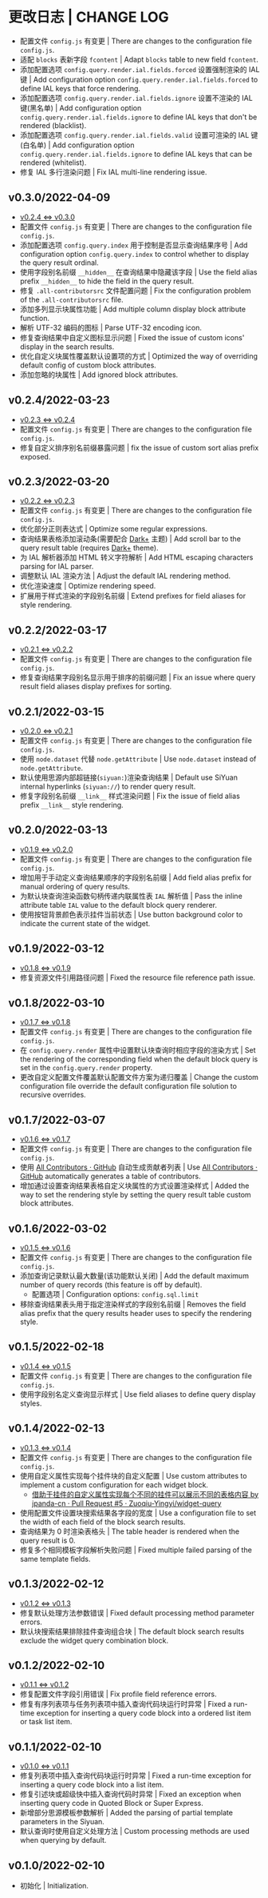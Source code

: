 # 更改日志 | CHANGE LOG

- 配置文件 `config.js` 有变更 | There are changes to the configuration file `config.js`.
- 适配 `blocks` 表新字段 `fcontent` | Adapt `blocks` table to new field `fcontent`.
- 添加配置选项 `config.query.render.ial.fields.forced` 设置强制渲染的 IAL 键 | Add configuration option `config.query.render.ial.fields.forced` to define IAL keys that force rendering.
- 添加配置选项 `config.query.render.ial.fields.ignore` 设置不渲染的 IAL 键(黑名单) | Add configuration option `config.query.render.ial.fields.ignore` to define IAL keys that don't be rendered (blacklist).
- 添加配置选项 `config.query.render.ial.fields.valid` 设置可渲染的 IAL 键(白名单) | Add configuration option `config.query.render.ial.fields.ignore` to define IAL keys that can be rendered (whitelist).
- 修复 IAL 多行渲染问题 | Fix IAL multi-line rendering issue.

## v0.3.0/2022-04-09

- [v0.2.4 <=> v0.3.0](https:///github.com/Zuoqiu-Yingyi/widget-query/compare/v0.2.4...v0.3.0)
- 配置文件 `config.js` 有变更 | There are changes to the configuration file `config.js`.
- 添加配置选项 `config.query.index` 用于控制是否显示查询结果序号 | Add configuration option `config.query.index` to control whether to display the query result ordinal.
- 使用字段别名前缀 `__hidden__` 在查询结果中隐藏该字段 | Use the field alias prefix `__hidden__` to hide the field in the query result.
- 修复 `.all-contributorsrc` 文件配置问题 | Fix the configuration problem of the `.all-contributorsrc` file.
- 添加多列显示块属性功能 | Add multiple column display block attribute function.
- 解析 UTF-32 编码的图标 | Parse UTF-32 encoding icon.
- 修复查询结果中自定义图标显示问题 | Fixed the issue of custom icons' display in the search results.
- 优化自定义块属性覆盖默认设置项的方式 | Optimized the way of overriding default config of custom block attributes.
- 添加忽略的块属性 | Add ignored block attributes.

## v0.2.4/2022-03-23

- [v0.2.3 <=> v0.2.4](https:///github.com/Zuoqiu-Yingyi/widget-query/compare/v0.2.3...v0.2.4)
- 配置文件 `config.js` 有变更 | There are changes to the configuration file `config.js`.
- 修复自定义排序别名前缀暴露问题 | fix the issue of custom sort alias prefix exposed.

## v0.2.3/2022-03-20

- [v0.2.2 <=> v0.2.3](https:///github.com/Zuoqiu-Yingyi/widget-query/compare/v0.2.2...v0.2.3)
- 配置文件 `config.js` 有变更 | There are changes to the configuration file `config.js`.
- 优化部分正则表达式 | Optimize some regular expressions.
- 查询结果表格添加滚动条(需要配合 [Dark+](https://github.com/Zuoqiu-Yingyi/siyuan-theme-dark-plus) 主题) | Add scroll bar to the query result table (requires [Dark+](https://github.com/Zuoqiu-Yingyi/siyuan-theme-dark-plus) theme).
- 为 IAL 解析器添加 HTML 转义字符解析 | Add HTML escaping characters parsing for IAL parser.
- 调整默认 IAL 渲染方法 | Adjust the default IAL rendering method.
- 优化渲染速度 | Optimize rendering speed.
- 扩展用于样式渲染的字段别名前缀 | Extend prefixes for field aliases for style rendering.

## v0.2.2/2022-03-17

- [v0.2.1 <=> v0.2.2](https:///github.com/Zuoqiu-Yingyi/widget-query/compare/v0.2.1...v0.2.2)
- 配置文件 `config.js` 有变更 | There are changes to the configuration file `config.js`.
- 修复查询结果字段别名显示用于排序的前缀问题 | Fix an issue where query result field aliases display prefixes for sorting.

## v0.2.1/2022-03-15

- [v0.2.0 <=> v0.2.1](https:///github.com/Zuoqiu-Yingyi/widget-query/compare/v0.2.0...v0.2.1)
- 配置文件 `config.js` 有变更 | There are changes to the configuration file `config.js`.
- 使用 `node.dataset` 代替 `node.getAttribute` | Use `node.dataset` instead of `node.getAttribute`.
- 默认使用思源内部超链接(`siyuan:`)渲染查询结果 | Default use SiYuan internal hyperlinks (`siyuan://`) to render query result.
- 修复字段别名前缀 `__link__` 样式渲染问题 | Fix the issue of field alias prefix `__link__` style rendering.

## v0.2.0/2022-03-13

- [v0.1.9 <=> v0.2.0](https:///github.com/Zuoqiu-Yingyi/widget-query/compare/v0.1.9...v0.2.0)
- 配置文件 `config.js` 有变更 | There are changes to the configuration file `config.js`.
- 增加用于手动定义查询结果顺序的字段别名前缀 | Add field alias prefix for manual ordering of query results.
- 为默认块查询渲染函数句柄传递内联属性表 `IAL` 解析值 | Pass the inline attribute table `IAL` value to the default block query renderer.
- 使用按钮背景颜色表示挂件当前状态 | Use button background color to indicate the current state of the widget.

## v0.1.9/2022-03-12

- [v0.1.8 <=> v0.1.9](https:///github.com/Zuoqiu-Yingyi/widget-query/compare/v0.1.8...v0.1.9)
- 修复资源文件引用路径问题 | Fixed the resource file reference path issue.

## v0.1.8/2022-03-10

- [v0.1.7 <=> v0.1.8](https:///github.com/Zuoqiu-Yingyi/widget-query/compare/v0.1.7...v0.1.8)
- 配置文件 `config.js` 有变更 | There are changes to the configuration file `config.js`.
- 在 `config.query.render` 属性中设置默认块查询时相应字段的渲染方式 | Set the rendering of the corresponding field when the default block query is set in the `config.query.render` property.
- 更改自定义配置文件覆盖默认配置文件方案为递归覆盖 | Change the custom configuration file override the default configuration file solution to recursive overrides.

## v0.1.7/2022-03-07

- [v0.1.6 <=> v0.1.7](https:///github.com/Zuoqiu-Yingyi/widget-query/compare/v0.1.6...v0.1.7)
- 配置文件 `config.js` 有变更 | There are changes to the configuration file `config.js`.
- 使用 [All Contributors · GitHub](https://github.com/all-contributors) 自动生成贡献者列表 | Use [All Contributors · GitHub](https://github.com/all-contributors) automatically generates a table of contributors.
- 增加通过设置查询结果表格自定义块属性的方式设置渲染样式 | Added the way to set the rendering style by setting the query result table custom block attributes.

## v0.1.6/2022-03-02

- [v0.1.5 <=> v0.1.6](https:///github.com/Zuoqiu-Yingyi/widget-query/compare/v0.1.5...v0.1.6)
- 配置文件 `config.js` 有变更 | There are changes to the configuration file `config.js`.
- 添加查询记录默认最大数量(该功能默认关闭) | Add the default maximum number of query records (this feature is off by default).
  - 配置选项 | Configuration options: `config.sql.limit`
- 移除查询结果表头用于指定渲染样式的字段别名前缀 | Removes the field alias prefix that the query results header uses to specify the rendering style.

## v0.1.5/2022-02-18

- [v0.1.4 <=> v0.1.5](https:///github.com/Zuoqiu-Yingyi/widget-query/compare/v0.1.4...v0.1.5)
- 配置文件 `config.js` 有变更 | There are changes to the configuration file `config.js`.
- 使用字段别名定义查询显示样式 | Use field aliases to define query display styles.

## v0.1.4/2022-02-13

- [v0.1.3 <=> v0.1.4](https:///github.com/Zuoqiu-Yingyi/widget-query/compare/v0.1.3...v0.1.4)
- 配置文件 `config.js` 有变更 | There are changes to the configuration file `config.js`.
- 使用自定义属性实现每个挂件块的自定义配置 | Use custom attributes to implement a custom configuration for each widget block.
  - [借助于挂件的自定义属性实现每个不同的挂件可以展示不同的表格内容 by jpanda-cn · Pull Request #5 · Zuoqiu-Yingyi/widget-query](https://github.com/Zuoqiu-Yingyi/widget-query/pull/5)
- 使用配置文件设置块搜索结果各字段的宽度 | Use a configuration file to set the width of each field of the block search results.
- 查询结果为 0 时渲染表格头 | The table header is rendered when the query result is 0.
- 修复多个相同模板字段解析失败问题 | Fixed multiple failed parsing of the same template fields.

## v0.1.3/2022-02-12

- [v0.1.2 <=> v0.1.3](https:///github.com/Zuoqiu-Yingyi/widget-query/compare/v0.1.2...v0.1.3)
- 修复默认处理方法参数错误 | Fixed default processing method parameter errors.
- 默认块搜索结果排除挂件查询组合块 | The default block search results exclude the widget query combination block.

## v0.1.2/2022-02-10

- [v0.1.1 <=> v0.1.2](https:///github.com/Zuoqiu-Yingyi/widget-query/compare/v0.1.1...v0.1.2)
- 修复配置文件字段引用错误 | Fix profile field reference errors.
- 修复有序列表项与任务列表项中插入查询代码块运行时异常 | Fixed a run-time exception for inserting a query code block into a ordered list item or task list item.

## v0.1.1/2022-02-10

- [v0.1.0 <=> v0.1.1](https:///github.com/Zuoqiu-Yingyi/widget-query/compare/v0.1.0...v0.1.1)
- 修复列表项中插入查询代码块运行时异常 | Fixed a run-time exception for inserting a query code block into a list item.
- 修复引述块或超级快中插入查询代码时异常 | Fixed an exception when inserting query code in Quoted Block or Super Express.
- 新增部分思源模板参数解析 | Added the parsing of partial template parameters in the Siyuan.
- 默认查询时使用自定义处理方法 | Custom processing methods are used when querying by default.

## v0.1.0/2022-02-10

- 初始化 | Initialization.
